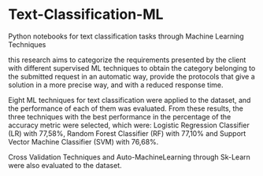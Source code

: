 # Text-Classification-ML
Python notebooks for text classification tasks through Machine Learning Techniques

this research aims to categorize the requirements presented by the client with different supervised ML
techniques to obtain the category belonging to the submitted request in an automatic way, provide the
protocols that give a solution in a more precise way, and with a reduced response time.

Eight ML techniques for text classification were applied to the dataset, and the performance of each of them was evaluated. 
From these results, the three techniques with the best performance in the percentage of the accuracy
metric were selected, which were: Logistic Regression Classifier (LR) with 77,58%,
Random Forest Classifier (RF) with 77,10% and Support Vector Machine Classifier (SVM) with 76,68%. 

Cross Validation Techniques and Auto-MachineLearning through Sk-Learn were also evaluated to the dataset.
